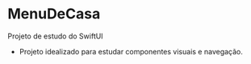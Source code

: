 # MenuDeCasa
Projeto de estudo do SwiftUI 

- Projeto idealizado para estudar componentes visuais e navegação. 